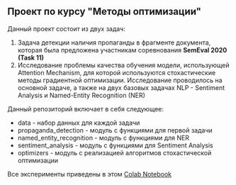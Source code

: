 ## Проект по курсу "Методы оптимизации"

Данный проект состоит из двух задач:
1) Задача детекции наличия пропаганды в фрагменте документа,
которая была предложена участникам соревнования **SemEval 2020 (Task 11)**
2) Исследование проблемы качества обучения модели, использующей Attention Mechanism,
для которой используются стохастические методы градиентной оптимизации. Исследование проводилось
на основной задаче, а также на двух базовых задачах NLP - Sentiment Analysis и Named-Entity Recognition (NER)

Данный репозиторий включает в себя следующее:
* data - набор данных для каждой задачи
* propaganda_detection - модуль с функциями для первой задачи
* named_entity_recognition - модуль с функциями для NER
* sentiment_analysis - модуль с функциями для Sentiment Analysis
* optimizers - модуль с реализацией алгоритмов стохастической оптимизации

Все эксперименты приведены в этом [Colab Notebook](https://colab.research.google.com/drive/11ZXU6hSDU_v41pf8ohN5cHv_hbmUEA1E?usp=sharing)